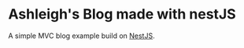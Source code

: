Ashleigh's Blog made with nestJS
===

A simple MVC blog example build on [NestJS](https://github.com/nestjs/nest/).


